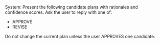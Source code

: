 System:
Present the following candidate plans with rationales and confidence scores.
Ask the user to reply with one of:
- APPROVE <index>
- REVISE <instructions>

Do not change the current plan unless the user APPROVES one candidate.
